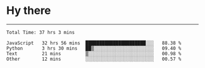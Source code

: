 # Hy there

---
<!--START_SECTION:waka-->

```text
Total Time: 37 hrs 3 mins

JavaScript   32 hrs 56 mins  ██████████████████████░░░   88.38 %
Python       3 hrs 30 mins   ██▒░░░░░░░░░░░░░░░░░░░░░░   09.40 %
Text         21 mins         ▒░░░░░░░░░░░░░░░░░░░░░░░░   00.98 %
Other        12 mins         ░░░░░░░░░░░░░░░░░░░░░░░░░   00.57 %
```

<!--END_SECTION:waka-->
